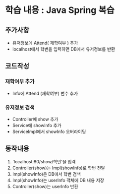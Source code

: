 학습 내용 : Java Spring 복습
=============

## 추가사항  
- 유저정보에 Attend( 재학여부 ) 추가  
- localhost에서 학번을 입력하면 DB에서 유저정보를 반환  

## 코드작성  
### 재학여부 추가  
- Info에 Attend (재학여부) 변수 추가  

### 유저정보 검색  
- Controller에 show 추가  
- Service에 showInfo 추가  
- ServiceImpl에서 showInfo 오버라이딩  

## 동작내용  
1. 'localhost:80/show/학번'을 입력  
2. Controller(show)는 Impl(showInfo)로 학번 전달  
3. Impl(showInfo)은 DB에서 학번 검색  
4. Impl(showInfo)는 userInfo 객체에 DB 내용 저장  
5. Controller(show)는 userInfo 반환  